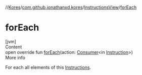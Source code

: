 //[Kores](../../index.md)/[com.github.jonathanxd.kores](../index.md)/[InstructionsView](index.md)/[forEach](for-each.md)



# forEach  
[jvm]  
Content  
open override fun [forEach](for-each.md)(action: [Consumer](https://docs.oracle.com/javase/8/docs/api/java/util/function/Consumer.html)<in [Instruction](../-instruction/index.md)>)  
More info  


For each all elements of this [Instructions](../-instructions/index.md).

  



